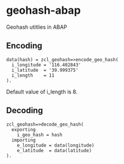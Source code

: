# geohash-abap
Geohash utitlies in ABAP


## Encoding
    data(hash) = zcl_geohash=>encode_geo_hash(
      i_longitude = '116.402843'
      i_latitude  = '39.999375'
      i_length    = 11
    ).
Default value of i_length is 8.

## Decoding
    zcl_geohash=>decode_geo_hash(
      exporting
        i_geo_hash = hash
      importing
        e_longitude = data(longitude)
        e_latitude  = data(latitude)
    ).
